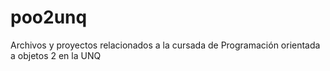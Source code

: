 # poo2unq
Archivos y proyectos relacionados a la cursada de Programación orientada a objetos 2 en la UNQ
